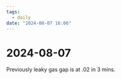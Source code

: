 ```yaml
---
tags:
  - daily
date: "2024-08-07 16:06"
---
```

# 2024-08-07 

Previously leaky gas gap is at .02 in 3 mins. 